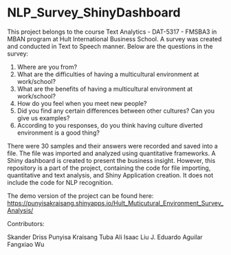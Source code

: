 # NLP_Survey_ShinyDashboard

This project belongs to the course Text Analytics - DAT-5317 - FMSBA3 in MBAN program at Hult International Business School. A survey was created and conducted in Text to Speech manner. Below are the questions in the survey:

1. Where are you from?
2. What are the difficulties of having a multicultural environment at work/school?
3. What are the benefits of having a multicultural environment at work/school?
4. How do you feel when you meet new people?
5. Did you find any certain differences between other cultures? Can you give us examples?
6. According to you responses, do you think having culture diverted environment is a good thing?

There were 30 samples and their answers were recorded and saved into a file. The file was imported and analyzed using quantitative frameworks. A Shiny dashboard is created to present the business insight. However, this repository is a part of the project, containing the code for file importing, quantitative and text analysis, and Shiny Application creation. It does not include the code for NLP recognition.

The demo version of the project can be found here: https://punyisakraisang.shinyapps.io/Hult_Muticutural_Environment_Survey_Analysis/

Contributors:

Skander Driss
Punyisa Kraisang
Tuba Ali
Isaac Liu
J. Eduardo Aguilar
Fangxiao Wu
